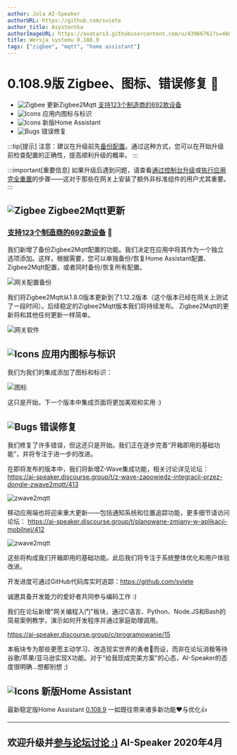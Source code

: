 ```yaml
---
author: Jola AI-Speaker
authorURL: https://github.com/sviete
author_title: Asystentka
authorImageURL: https://avatars3.githubusercontent.com/u/43966761?s=460&v=4
title: Wersja systemu 0.108.9
tags: ["zigbee", "mqtt", "home assistant"]
---
```


# 0.108.9版 Zigbee、图标、错误修复 🥳

- ![Zigbee](/img/en/blog/202004/honeybee.png) 更新Zigbee2Mqtt [支持123个制造商的692款设备](https://www.zigbee2mqtt.io/information/supported_devices)
- ![Icons](/img/en/blog/202004/picture.png) 应用内图标与标识
- ![Icons](/img/en/blog/202004/house.png) 新版Home Assistant
- ![Bugs](/img/en/blog/202004/bug.png) 错误修复

<!--truncate-->

:::tip[提示]
注意：建议在升级前先[备份配置](/docs/ais_bramka_configuration_software#kopia-zapasowa-konfiguracji)。通过这种方式，您可以在开始升级前检查配置的正确性，提高顺利升级的概率。
:::

:::important[重要信息]
如果升级后遇到问题，请查看[通过控制台升级](/docs/ais_bramka_update_manual)或[执行应用完全重置](/docs/ais_bramka_reset_ais_step_by_step)的步骤——这对于那些在网关上安装了额外非标准组件的用户尤其重要。
:::

## ![Zigbee](/img/en/blog/202004/honeybee.png) Zigbee2Mqtt更新

### [支持123个制造商的692款设备](https://www.zigbee2mqtt.io/information/supported_devices.html) 🥰

我们新增了备份Zigbee2Mqtt配置的功能。我们决定在应用中将其作为一个独立选项添加。这样，根据需要，您可以单独备份/恢复Home Assistant配置、Zigbee2Mqtt配置，或者同时备份/恢复所有配置。

![网关配置备份](/img/en/bramka/config_ais_dom_section1_2.png)

我们将Zigbee2Mqtt从1.8.0版本更新到了1.12.2版本（这个版本已经在网关上测试了一段时间）。后续稳定的Zigbee2Mqtt版本我们将持续发布。
Zigbee2Mqtt的更新将和其他任何更新一样简单。

![网关软件](/img/en/bramka/config_ais_dom_section1.png)

## ![Icons](/img/en/blog/202004/picture.png) 应用内图标与标识

我们为我们的集成添加了图标和标识：

![图标](/img/en/blog/202004/icons_in_app.png)

这只是开始，下一个版本中集成页面将更加美观和实用 :)

## ![Bugs](/img/en/blog/202004/bug.png) 错误修复

我们修复了许多错误，但这还只是开始。我们正在逐步完善“开箱即用的基础功能”，并将专注于进一步的改进。

在即将发布的版本中，我们将新增Z-Wave集成功能，相关讨论详见论坛：
https://ai-speaker.discourse.group/t/z-wave-zapowiedz-integracji-przez-dongle-zwave2mqtt/413

![zwave2mqtt](/img/en/blog/202004/zwave2mqtt.png)

移动应用端也将迎来重大更新——包括通知系统和位置追踪功能，更多细节请访问论坛：
https://ai-speaker.discourse.group/t/planowane-zmiany-w-aplikacji-mobilnej/412

![zwave2mqtt](/img/en/blog/202004/authentication.png)

这些将构成我们开箱即用的基础功能。此后我们将专注于系统整体优化和用户体验改进。

开发进度可通过GitHub代码库实时追踪：https://github.com/sviete

诚邀具备开发能力的爱好者共同参与编码工作 :)

我们在论坛新增"网关编程入门"板块，通过C语言、Python、Node.JS和Bash的简易案例教学，演示如何开发程序并通过家庭助理调用。

https://ai-speaker.discourse.group/c/programowanie/15

本板块专为那些更愿主动学习、改造现实世界的勇者💪而设，而非在论坛消极等待谷歌/苹果/亚马逊实现X功能。对于"给我现成完美方案"的心态，AI-Speaker的态度很明确...想都别想 ;)

## ![Icons](/img/en/blog/202004/house.png) 新版Home Assistant

最新稳定版Home Assistant <a href="https://www.home-assistant.io/blog/2020/04/08/release-108/" target="_blank">0.108.9</a> 一如既往带来诸多新功能❤️与优化👍

----

欢迎升级并[参与论坛讨论 :)](https://ai-speaker.discourse.group/)
AI-Speaker 2020年4月
----
